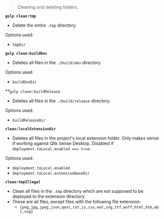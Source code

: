 > Cleaning and deleting folders.

**`gulp clean:tmp`**
* Delete the entire `.tmp` directory.

Options used:

- `tmpDir`

**`gulp clean:buildDev`**
* Deletes all files in the `./build/dev` directory

Options used:

- `buildDevDir`

**`gulp clean:buildRelease`
* Deletes all files in the `./build/release` directory.

Options used:

- `buildReleaseDir`

**`clean:localExtensionDir`**
* Deletes all files in the project's local extension folder. Only makes sense if working against Qlik Sense Desktop. Disabled if `deployment.toLocal.enabled === true`.

Options used:

- `deployment.toLocal.enabled`
- `deployment.toLocal.extensionBaseDir`

**`clean:tmpIllegal`**
* Clean all files in the `.tmp` directory which are not supposed to be deployed to the extension directory
* These are all files, except files with the following file extension: 
  * `{png,jpg,jpeg,json,qext,txt,js,css,eot,svg,ttf,woff,html,htm,wbl,svg}`
